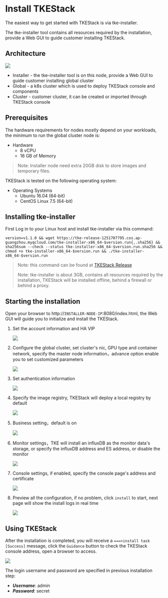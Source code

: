 # Install TKEStack

The easiest way to get started with TKEStack is via tke-installer.

The tke-installer tool contains all resources required by the installation, provide a Web GUI to guide customer installing TKEStack.

## Architecture

![](../../images/TKEStackHighLevelArchitecture@2x.png)

* Installer -  the tke-installer tool is on this node, provide a Web GUI to guide customer installing global cluster
* Global -  a k8s cluster which is used to deploy TKEStack console and components
* Cluster -  customer cluster, it can be created or imported through TKEStack console

## Prerequisites

The hardware requirements for nodes mostly depend on your workloads, the minimum to run the global cluster node is:

* Hardware
  * 8 vCPU
  * 16 GB of Memory

> Note: Installer node need extra 20GB disk to store images and temporary files.

TKEStack is tested on the following operating system:

* Operating Systems
  * Ubuntu 16.04 (64-bit)
  * CentOS Linux 7.5 (64-bit)


## Installing tke-installer

First Log in to your Linux host and install tke-installer via this command:

    version=v1.1.0 && wget https://tke-release-1251707795.cos.ap-guangzhou.myqcloud.com/tke-installer-x86_64-$version.run{,.sha256} && sha256sum --check --status tke-installer-x86_64-$version.run.sha256 && chmod +x tke-installer-x86_64-$version.run && ./tke-installer-x86_64-$version.run

> Note: this command can be found at [TKEStack Release](https://github.com/tkestack/tke/releases)
>
> Note: tke-installer is about 3GB, contains all resources required by the installation, TKEStack will be installed offline, behind a firewall or behind a proxy.


## Starting the installation

Open your browser to http://`INSTALLER-NODE-IP`:8080/index.html, the Web GUI will guide you to initialize and install the TKEStack.
  
1. Set the account information and HA VIP
  
   ![](../../images/step-1.png)
  
2. Configure the global cluster, set cluster's nic, GPU type and container network, specify the master node information，advance option enable you to set customized parameters

   ![](../../images/step-2.png)
  
3. Set authentication information

   ![](../../images/step-3.png)
  
4. Specify the image registry, TKEStack will deploy a local registry by default

   ![](../../images/step-4.png)
  
5. Business setting，default is on

   ![](../../images/step-5.png)
  
6. Monitor settings，TKE will install an influxDB as the monitor data's storage, or specify the influxDB address and ES address, or disable the monitor
  
   ![](../../images/step-6.png)
  
7. Console settings, if enabled, specify the console page's address and certificate
  
   ![](../../images/step-7.png)
  
8. Preview all the configuration, if no problem, click `install` to start, next page will show the install logs in real time
   
   ![](../../images/step-8.png)
   

## Using TKEStack

After the installation is completed, you will receive a `===>install task [Success]` message, click the `Guidance` button to check the TKEStack console address, open a browser to access.
   
   ![](../../images/step-9.png)

The login username and password are specified in previous installation step:

  * ***Username***: admin
  * ***Password***: secret
